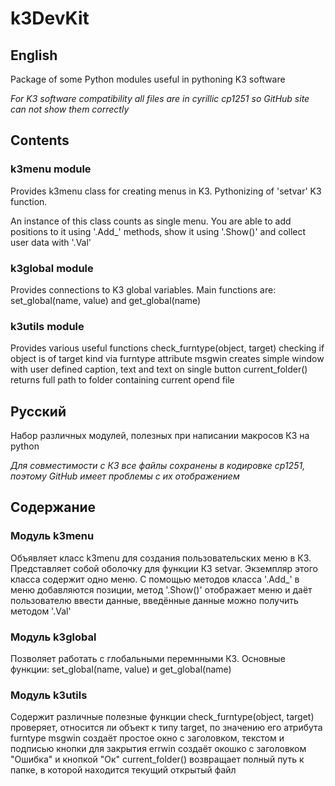 # k3DevKit
English
---
Package of some Python modules useful in pythoning K3 software

*For K3 software compatibility all files are in cyrillic cp1251 so GitHub site can not show them correctly*
## Contents

### k3menu module
Provides k3menu class for creating menus in K3. Pythonizing of 'setvar' K3 function.

An instance of this class counts as single menu. You are able to add positions to it using '.Add_' methods, 
show it using '.Show()' and collect user data with '.Val'

### k3global module
Provides connections to K3 global variables. 
Main functions are:
set_global(name, value) and get_global(name)

### k3utils module
Provides various useful functions
check_furntype(object, target) checking if object is of target kind via furntype attribute
msgwin creates simple window with user defined caption, text and text on single button
current_folder() returns full path to folder containing current opend file

Русский
---
Набор различных модулей, полезных при написании макросов К3 на python

*Для совместимости с К3 все файлы сохранены в кодировке cp1251, поэтому GitHub имеет проблемы с их отображением*
## Содержание

### Модуль k3menu
Объявляет класс k3menu для создания пользовательских меню в К3. Представляет собой оболочку для функции К3 setvar.
Экземпляр этого класса содержит одно меню. С помощью методов класса '.Add_' в меню добавляются позиции, метод '.Show()' отображает меню и даёт пользователю ввести данные, введённые данные можно получить методом '.Val'

### Модуль k3global
Позволяет работать с глобальными перемнными К3. Основные функции:
set_global(name, value) и get_global(name)

### Модуль k3utils
Содержит различные полезные функции
check_furntype(object, target) проверяет, относится ли объект к типу target, по значению его атрибута furntype
msgwin создаёт простое окно с заголовком, текстом и подписью кнопки для закрытия
errwin создаёт окошко с заголовком "Ошибка" и кнопкой "Ок"
current_folder() возвращает полный путь к папке, в которой находится текущий открытый файл
